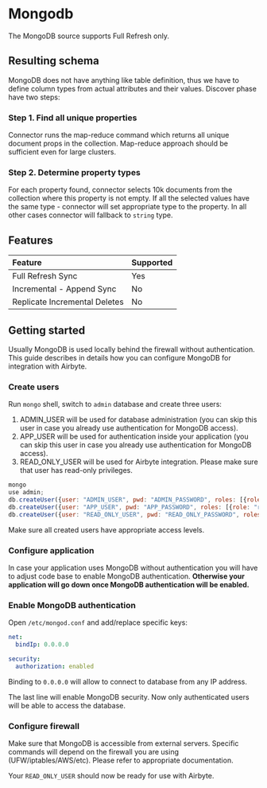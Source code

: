 # Mongodb 

The MongoDB source supports Full Refresh only.

## Resulting schema 
MongoDB does not have anything like table definition, thus we have to define column types from actual attributes and their values. Discover phase have two steps:

### Step 1. Find all unique properties
Connector runs the map-reduce command which returns all unique document props in the collection. Map-reduce approach should be sufficient even for large clusters.

### Step 2. Determine property types
For each property found, connector selects 10k documents from the collection where this property is not empty. If all the selected values have the same type - connector will set appropriate type to the property. In all other cases connector will fallback to `string` type.

## Features

| Feature | Supported |
| :--- | :--- |
| Full Refresh Sync | Yes |
| Incremental - Append Sync | No |
| Replicate Incremental Deletes | No |

## Getting started
Usually MongoDB is used locally behind the firewall without authentication. This guide describes in details how you can configure MongoDB for integration with Airbyte.

### Create users

Run `mongo` shell, switch to `admin` database and create three users: 

1. ADMIN_USER will be used for database administration (you can skip this user in case you already use authentication for MongoDB access).
2. APP_USER will be used for authentication inside your application (you can skip this user in case you already use authentication for MongoDB access).
3. READ_ONLY_USER will be used for Airbyte integration. Please make sure that user has read-only privileges.

```js
mongo
use admin;
db.createUser({user: "ADMIN_USER", pwd: "ADMIN_PASSWORD", roles: [{role: "dbOwner", db: "admin"}]})
db.createUser({user: "APP_USER", pwd: "APP_PASSWORD", roles: [{role: "readWrite", db: "APP_DATABASE"}]})
db.createUser({user: "READ_ONLY_USER", pwd: "READ_ONLY_PASSWORD", roles: [{role: "read", db: "TARGET_DATABASE"}]}
```

Make sure all created users have appropriate access levels.

### Configure application

In case your application uses MongoDB without authentication you will have to adjust code base to enable MongoDB authentication. **Otherwise your application will go down once MongoDB authentication will be enabled.**

### Enable MongoDB authentication

Open `/etc/mongod.conf` and add/replace specific keys:

```yaml
net:
  bindIp: 0.0.0.0

security:
  authorization: enabled
```

Binding to `0.0.0.0` will allow to connect to database from any IP address.

The last line will enable MongoDB security. Now only authenticated users will be able to access the database.

### Configure firewall

Make sure that MongoDB is accessible from external servers. Specific commands will depend on the firewall you are using (UFW/iptables/AWS/etc). Please refer to appropriate documentation.

Your `READ_ONLY_USER` should now be ready for use with Airbyte.